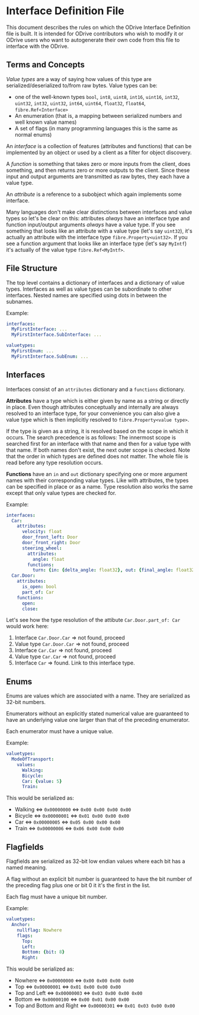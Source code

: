 # Interface Definition File

This document describes the rules on which the ODrive Interface Definition file is built. It is intended for ODrive contributors who wish to modify it or ODrive users who want to autogenerate their own code from this file to interface with the ODrive.

## Terms and Concepts

*Value types* are a way of saying how values of this type are serialized/deserialized to/from raw bytes.
Value types can be:
  - one of the well-known types `bool`, `int8`, `uint8`, `int16`, `uint16`, `int32`, `uint32`, `int32`, `uint32`, `int64`, `uint64`, `float32`,  `float64`, `fibre.Ref<Interface>`
  - An enumeration (that is, a mapping between serialized numbers and well known value names)
  - A set of flags (in many programming languages this is the same as normal enums)

An *interface* is a collection of features (attributes and functions) that can be implemented by an object or used by a client as a filter for object discovery.

A *function* is something that takes zero or more inputs from the client, does something, and then returns zero or more outputs to the client. Since these input and output arguments are transmitted as raw bytes, they each have a value type.

An *attribute* is a reference to a subobject which again implements some interface.

Many languages don't make clear distinctions between interfaces and value types so let's be clear on this: attributes _always_ have an interface type and function input/output arguments _always_ have a value type. If you see something that looks like an attribute with a value type (let's say `uint32`), it's actually an attribute with the interface type `fibre.Property<uint32>`. If you see a function argument that looks like an interface type (let's say `MyIntf`) it's actually of the value type `fibre.Ref<MyIntf>`.


## File Structure

The top level contains a dictionary of interfaces and a dictionary of value types.
Interfaces as well as value types can be subordinate to other interfaces. Nested names are specified using dots in between the subnames.

Example:

```yaml
interfaces:
  MyFirstInterface: ...
  MyFirstInterface.SubInterface: ...

valuetypes:
  MyFirstEnum: ...
  MyFirstInterface.SubEnum: ...
```

## Interfaces

Interfaces consist of an `attributes` dictionary and a `functions` dictionary.

**Attributes** have a type which is either given by name as a string or directly in place.
Even though attributes conceptually and internally are always resolved to an interface type, for your convenience you can also give a value type which is then implicitly resolved to `fibre.Property<value type>`.

If the type is given as a string, it is resolved based on the scope in which it occurs. The search precedence is as follows: The innermost scope is searched first for an interface with that name and then for a value type with that name. If both names don't exist, the next outer scope is checked. Note that the order in which types are defined does not matter. The whole file is read before any type resolution occurs.

**Functions** have an `in` and `out` dictionary specifying one or more argument names with their corresponding value types. Like with attributes, the types can be specified in place or as a name. Type resolution also works the same except that only value types are checked for.

Example:
```yaml
interfaces:
  Car:
    attributes:
      velocity: float
      door_front_left: Door
      door_front_right: Door
      steering_wheel:
        attributes:
          angle: float
        functions:
          turn: {in: {delta_angle: float32}, out: {final_angle: float32}}
  Car.Door:
    attributes:
      is_open: bool
      part_of: Car
    functions:
      open:
      close:
```

Let's see how the type resolution of the attibute `Car.Door.part_of: Car` would work here:

 1. Interface `Car.Door.Car` => not found, proceed
 2. Value type `Car.Door.Car` => not found, proceed
 3. Interface `Car.Car` => not found, proceed
 4. Value type `Car.Car` => not found, proceed
 5. Interface `Car` => found. Link to this interface type.


## Enums

Enums are values which are associated with a name. They are serialized as 32-bit numbers.

Enumerators without an explicitly stated numerical value are guaranteed to have an underlying value one larger than that of the preceding enumerator.

Each enumerator must have a unique value.

Example:

```yaml
valuetypes:
  ModeOfTransport:
    values:
      Walking:
      Bicycle:
      Car: {value: 5}
      Train:
```

This would be serialized as:
 - Walking <=> `0x00000000` <=> `0x00 0x00 0x00 0x00`
 - Bicycle <=> `0x00000001` <=> `0x01 0x00 0x00 0x00`
 - Car <=> `0x00000005` <=> `0x05 0x00 0x00 0x00`
 - Train <=> `0x00000006` <=> `0x06 0x00 0x00 0x00`

## Flagfields

Flagfields are serialized as 32-bit low endian values where each bit has a named meaning.

A flag without an explicit bit number is guaranteed to have the bit number of the preceding flag plus one or bit 0 it it's the first in the list.

Each flag must have a unique bit number.

Example:

```yaml
valuetypes:
  Anchor:
    nullflag: Nowhere
    flags:
      Top:
      Left:
      Bottom: {bit: 8}
      Right:
```

This would be serialized as:
 - Nowhere <=> `0x00000000` <=> `0x00 0x00 0x00 0x00`
 - Top <=> `0x00000001` <=> `0x01 0x00 0x00 0x00`
 - Top and Left <=> `0x00000003` <=> `0x03 0x00 0x00 0x00`
 - Bottom <=> `0x00000100` <=> `0x00 0x01 0x00 0x00`
 - Top and Bottom and Right <=> `0x00000301` <=> `0x01 0x03 0x00 0x00`
